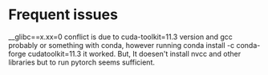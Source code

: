 # Frequent issues

__glibc==x.xx=0 conflict is due to cuda-toolkit=11.3 version and gcc probably or something with conda, however running conda install -c conda-forge cudatoolkit=11.3 it worked. 
But, It doesen't install nvcc and other libraries but to run pytorch seems sufficient.
